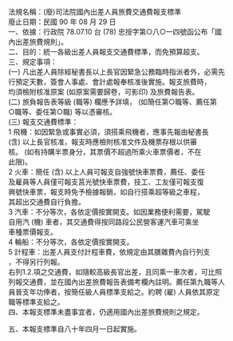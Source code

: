 法規名稱：(廢)司法院國內出差人員旅費交通費報支標準  
廢止日期：民國 90 年 08 月 29 日  
一、依據：行政院 78.07.10 台 (78) 忠授字第○八○一四號函公布「國  
內出差旅費規則」。  
二、目的：統一各級出差人員報支交通費標準，而免預算超支。  
三、規定事項：  
(一) 凡出差人員除經秘書長以上長官因緊急公務臨時指派者外，必需先  
行預定天數，簽會人事處、會計處報奉核准後實施。報支旅費時，  
均須檢附核准原案 (如原案需要歸卷，可影印) 及旅費報告表。  
(二) 旅負報告表等級 (職等) 欄應予詳填， (如簡任第○職等、薦任第  
○職等、委任第○職) 等以憑審核。  
(三) 報支交通費標準：  
1 飛機：如因緊急或事實必須，須搭乘飛機者，應事先報由秘書長  
(含) 以上長官核准，報支時應檢附核准文件及機票存根以供審  
核。 (如有持購半票身分，其票價不超過所乘火車票價者，不在  
此限)。  
2 火車：簡任 (含) 以上人員可報支自強號快車票費，薦任、委任  
及雇員等人員僅可報支莒光號快車票費，技工、工友僅可報支復  
興號快車票，報支時免予檢據報銷，如自行搭乘超等級之車程，  
其超出交通費自行負擔。  
3 汽車：不分等次，各依定價按實開支。如因業務便利需要，駕駛  
自用汽 (機) 車者，其交通費得按同路段公民營客運汽車可乘坐  
車種票價報支。  
4 輪船：不分等次，各依定價按實開支。  
5 計程車：出差人員支付計程車費，依規定由其膳雜費內自行列支  
，不得另行列報。  
右列1.2.項之交通費，如隨較高級長官出差，且同乘一車次者，可比照  
列報交通費，並在國內出差旅費報告表備考欄內註明。薦任第九職等人  
員晉支年功俸者，按簡任級人員標準支給之。約聘 (雇) 人員依其原定  
職等標準支給之。  
四、本報支標準未盡事宜者，仍適用國內出差旅費規則之規定。  


五、本報支標準自八十年四月一日起實施。  


